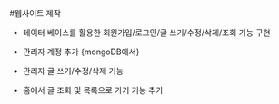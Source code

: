 #웹사이트 제작
- 데이터 베이스를 활용한 회원가입/로그인/글 쓰기/수정/삭제/조회 기능 구현

- 관리자 계정 추가 {mongoDB에서}
- 관리자 글 쓰기/수정/삭제 기능
- 홈에서 글 조회 및 목록으로 가기 기능 추가